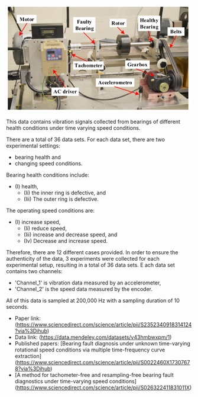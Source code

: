  ![](../doc/images/fig009.png)

This data contains vibration signals collected from bearings of different health conditions under time varying speed conditions. 

There are a total of 36 data sets. For each data set, there are two experimental settings: 
* bearing health and 
* changing speed conditions.

Bearing health conditions include:

* (I) health,
  * (Ii) the inner ring is defective, and
  * (Iii) The outer ring is defective.

The operating speed conditions are:
* (I) increase speed,
  * (Ii) reduce speed,
  * (Iii) increase and decrease speed, and
  * (Iv) Decrease and increase speed.

Therefore, there are 12 different cases provided. In order to ensure the authenticity of the data, 3 experiments were collected for each experimental setup, resulting in a total of 36 data sets.
E
ach data set contains two channels:
* 'Channel_1' is vibration data measured by an accelerometer,
* 'Channel_2' is the speed data measured by the encoder.

All of this data is sampled at 200,000 Hz with a sampling duration of 10 seconds.

  * Paper link: (https://www.sciencedirect.com/science/article/pii/S2352340918314124?via%3Dihub)
  * Data link: (https://data.mendeley.com/datasets/v43hmbwxpm/1)
  * Published papers: [Bearing fault diagnosis under unknown time-varying rotational speed conditions via multiple time-frequency curve extraction] (https://www.sciencedirect.com/science/article/pii/S0022460X17307678?via%3Dihub)
  * [A method for tachometer-free and resampling-free bearing fault diagnostics under time-varying speed conditions] (https://www.sciencedirect.com/science/article/pii/S026322411831011X)
